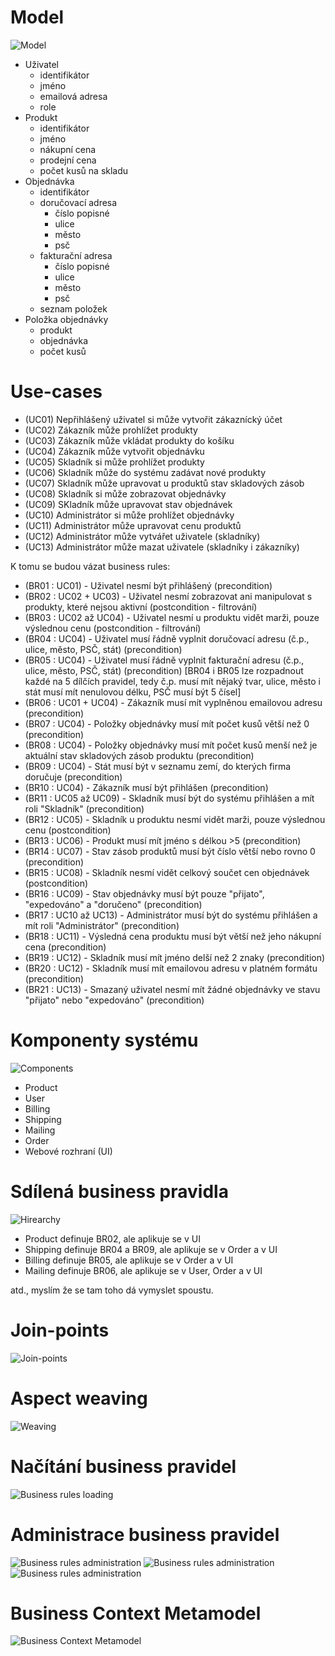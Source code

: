 # Model

![Model](https://github.com/klimesf/diploma-thesis-images/blob/master/class-diagrams/example-model.png?raw=true)

- Uživatel
  - identifikátor
  - jméno
  - emailová adresa
  - role
- Produkt
  - identifikátor
  - jméno
  - nákupní cena
  - prodejní cena
  - počet kusů na skladu
- Objednávka
  - identifikátor
  - doručovací adresa
    - číslo popisné
    - ulice
    - město
    - psč
  - fakturační adresa
    - číslo popisné
    - ulice
    - město
    - psč
  - seznam položek
- Položka objednávky
  - produkt
  - objednávka
  - počet kusů

# Use-cases
- (UC01) Nepřihlášený uživatel si může vytvořit zákaznícký účet
- (UC02) Zákazník může prohlížet produkty
- (UC03) Zákazník může vkládat produkty do košíku
- (UC04) Zákazník může vytvořit objednávku
- (UC05) Skladník si může prohlížet produkty
- (UC06) Skladník může do systému zadávat nové produkty
- (UC07) Skladník může upravovat u produktů stav skladových zásob
- (UC08) Skladník si může zobrazovat objednávky
- (UC09) SKladník může upravovat stav objednávek
- (UC10) Administrátor si může prohlížet objednávky
- (UC11) Administrátor může upravovat cenu produktů
- (UC12) Administrátor může vytvářet uživatele (skladníky)
- (UC13) Administrátor může mazat uživatele (skladníky i zákazníky)

K tomu se budou vázat business rules:
- (BR01 : UC01) - Uživatel nesmí být přihlášený (precondition)
- (BR02 : UC02 + UC03) - Uživatel nesmí zobrazovat ani manipulovat s produkty, které nejsou aktivní (postcondition - filtrování)
- (BR03 : UC02 až UC04) - Uživatel nesmí u produktu vidět marži, pouze výslednou cenu (postcondition - filtrování)
- (BR04 : UC04) - Uživatel musí řádně vyplnit doručovací adresu (č.p., ulice, město, PSČ, stát) (precondition)
- (BR05 : UC04) - Uživatel musí řádně vyplnit fakturační adresu (č.p., ulice, město, PSČ, stát) (precondition)
[BR04 i BR05 lze rozpadnout každé na 5 dílčích pravidel, tedy č.p. musí mít nějaký tvar, ulice, město i stát musí mít nenulovou délku, PSČ musí být 5 čísel]
- (BR06 : UC01 + UC04) - Zákazník musí mít vyplněnou emailovou adresu (precondition)
- (BR07 : UC04) - Položky objednávky musí mít počet kusů větší než 0 (precondition)
- (BR08 : UC04) - Položky objednávky musí mít počet kusů menší než je aktuální stav skladových zásob produktu (precondition)
- (BR09 : UC04) - Stát musí být v seznamu zemí, do kterých firma doručuje (precondition)
- (BR10 : UC04) - Zákazník musí být přihlášen (precondition)
- (BR11 : UC05 až UC09) - Skladník musí být do systému přihlášen a mít roli "Skladník" (precondition)
- (BR12 : UC05) - Skladník u produktu nesmí vidět marži, pouze výslednou cenu (postcondition)
- (BR13 : UC06) - Produkt musí mít jméno s délkou >5 (precondition)
- (BR14 : UC07) - Stav zásob produktů musí být číslo větší nebo rovno 0 (precondition)
- (BR15 : UC08) - Skladník nesmí vidět celkový součet cen objednávek (postcondition)
- (BR16 : UC09) - Stav objednávky musí být pouze "přijato", "expedováno" a "doručeno" (precondition)
- (BR17 : UC10 až UC13) - Administrátor musí být do systému přihlášen a mít roli "Administrátor" (precondition)
- (BR18 : UC11) - Výsledná cena produktu musí být větší než jeho nákupní cena (precondition)
- (BR19 : UC12) - Skladník musí mít jméno delší než 2 znaky (precondition)
- (BR20 : UC12) - Skladník musí mít emailovou adresu v platném formátu (precondition)
- (BR21 : UC13) - Smazaný uživatel nesmí mít žádné objednávky ve stavu "přijato" nebo "expedováno" (precondition)  

# Komponenty systému

![Components](https://github.com/klimesf/diploma-thesis-images/blob/master/component-diagrams/example-system.png?raw=true)

- Product
- User
- Billing
- Shipping
- Mailing
- Order
- Webové rozhraní (UI)

# Sdílená business pravidla

![Hirearchy](https://github.com/klimesf/diploma-thesis-images/blob/master/misc/example-system-context-hierarchy.png?raw=true)

- Product definuje BR02, ale aplikuje se v UI
- Shipping definuje BR04 a BR09, ale aplikuje se v Order a v UI
- Billing definuje BR05, ale aplikuje se v Order a v UI
- Mailing definuje BR06, ale aplikuje se v User, Order a v UI

atd., myslím že se tam toho dá vymyslet spoustu.

# Join-points

![Join-points](https://github.com/klimesf/diploma-thesis-images/blob/master/activity-diagrams/join-points.png?raw=true)

# Aspect weaving

![Weaving](https://github.com/klimesf/diploma-thesis-images/blob/master/activity-diagrams/business-rules-weaver.png?raw=true)

# Načítání business pravidel

![Business rules loading](https://github.com/klimesf/diploma-thesis-images/blob/master/activity-diagrams/business-context-loading.png?raw=true)

# Administrace business pravidel

![Business rules administration](https://github.com/klimesf/diploma-thesis-images/blob/master/activity-diagrams/business-context-management.png?raw=true)
![Business rules administration](https://github.com/klimesf/diploma-thesis-images/blob/master/sequence-diagrams/business-context-administration.png?raw=true)
![Business rules administration](https://github.com/klimesf/diploma-thesis-images/blob/master/sequence-diagrams/business-context-administration-update.png?raw=true)

# Business Context Metamodel

![Business Context Metamodel](https://github.com/klimesf/diploma-thesis-images/blob/master/class-diagrams/business-context-metamodel.png) 
